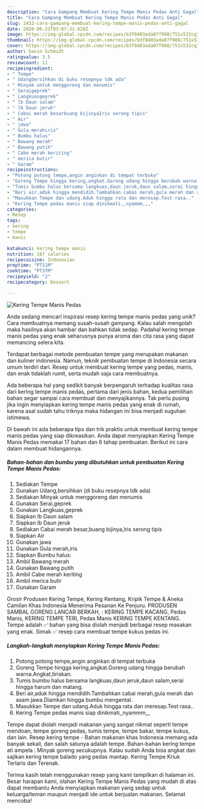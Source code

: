 ```yaml
---
description: "Cara Gampang Membuat Kering Tempe Manis Pedas Anti Gagal"
title: "Cara Gampang Membuat Kering Tempe Manis Pedas Anti Gagal"
slug: 2432-cara-gampang-membuat-kering-tempe-manis-pedas-anti-gagal
date: 2020-06-22T03:07:31.628Z
image: https://img-global.cpcdn.com/recipes/b3f8403ada07f988/751x532cq70/kering-tempe-manis-pedas-foto-resep-utama.jpg
thumbnail: https://img-global.cpcdn.com/recipes/b3f8403ada07f988/751x532cq70/kering-tempe-manis-pedas-foto-resep-utama.jpg
cover: https://img-global.cpcdn.com/recipes/b3f8403ada07f988/751x532cq70/kering-tempe-manis-pedas-foto-resep-utama.jpg
author: Gavin Schmidt
ratingvalue: 3.5
reviewcount: 11
recipeingredient:
- " Tempe"
- " Udangbersihkan di buku resepnya tdk ada"
- " Minyak untuk menggoreng dan menumis"
- " Seraigeprek"
- " Langkuasgeprek"
- " lb Daun salam"
- " lb Daun jeruk"
- " Cabai merah besarbuang bijinyaIris serong tipis"
- " Air"
- " jawa"
- " Gula merahiris"
- " Bumbu halus"
- " Bawang merah"
- " Bawang putih"
- " Cabe merah keriting"
- " merica butir"
- " Garam"
recipeinstructions:
- "Potong potong tempe,angin anginkan di tempat terbuka"
- "Goreng Tempe hingga kering,angkat.Goreng udang hingga berubah warna.Angkat,tiriskan."
- "Tumis bumbu halus bersama langkuas,daun jeruk,daun salam,serai hingga harum dan matang."
- "Beri air,aduk hingga mendidih.Tambahkan cabai merah,gula merah dan asam jawa.Diamkan hingga bumbu mengental."
- "Masukkan Tempe dan udang.Aduk hingga rata dan meresap.Test rasa.."
- "Kering Tempe pedas manis siap dinikmati,,nyammm,,,"
categories:
- Resep
tags:
- kering
- tempe
- manis

katakunci: kering tempe manis 
nutrition: 167 calories
recipecuisine: Indonesian
preptime: "PT11M"
cooktime: "PT37M"
recipeyield: "2"
recipecategory: Dessert

---
```



![Kering Tempe Manis Pedas](https://img-global.cpcdn.com/recipes/b3f8403ada07f988/751x532cq70/kering-tempe-manis-pedas-foto-resep-utama.jpg)

Anda sedang mencari inspirasi resep kering tempe manis pedas yang unik? Cara membuatnya memang susah-susah gampang. Kalau salah mengolah maka hasilnya akan hambar dan bahkan tidak sedap. Padahal kering tempe manis pedas yang enak seharusnya punya aroma dan cita rasa yang dapat memancing selera kita.

Terdapat berbagai metode pembuatan tempe yang merupakan makanan dan kuliner indonesia. Namun, teknik pembuatan tempe di Indonesia secara umum terdiri dari. Resep untuk membuat kering tempe yang pedas, manis, dan enak tidaklah rumit, serta mudah saja cara membuatnya.

Ada beberapa hal yang sedikit banyak berpengaruh terhadap kualitas rasa dari kering tempe manis pedas, pertama dari jenis bahan, kedua pemilihan bahan segar sampai cara membuat dan menyajikannya. Tak perlu pusing jika ingin menyiapkan kering tempe manis pedas yang enak di rumah, karena asal sudah tahu triknya maka hidangan ini bisa menjadi suguhan istimewa.


Di bawah ini ada beberapa tips dan trik praktis untuk membuat kering tempe manis pedas yang siap dikreasikan. Anda dapat menyiapkan Kering Tempe Manis Pedas memakai 17 bahan dan 6 tahap pembuatan. Berikut ini cara dalam membuat hidangannya.

<!--inarticleads1-->

##### Bahan-bahan dan bumbu yang dibutuhkan untuk pembuatan Kering Tempe Manis Pedas:

1. Sediakan  Tempe
1. Gunakan  Udang,bersihkan (di buku resepnya tdk ada)
1. Sediakan  Minyak untuk menggoreng dan menumis
1. Gunakan  Serai,geprek
1. Gunakan  Langkuas,geprek
1. Siapkan  lb Daun salam
1. Siapkan  lb Daun jeruk
1. Sediakan  Cabai merah besar,buang bijinya,Iris serong tipis
1. Siapkan  Air
1. Gunakan  jawa
1. Gunakan  Gula merah,iris
1. Siapkan  Bumbu halus:
1. Ambil  Bawang merah
1. Gunakan  Bawang putih
1. Ambil  Cabe merah keriting
1. Ambil  merica butir
1. Gunakan  Garam


Grosir Produsen Kering Tempe, Kering Kentang, Kripik Tempe &amp; Aneka Camilan Khas Indonesia Menerima Pesanan Ke Penjuru. PRODUSEN SAMBAL GORENG LANCAR BERKAH, : KERING TEMPE KACANG, Pedas Manis, KERING TEMPE TERI, Pedas Manis KERING TEMPE KENTANG. Tempe adalah ✅ bahan yang bisa diolah menjadi berbagai resep masakan yang enak. Simak ✅ resep cara membuat tempe kukus pedas ini. 

<!--inarticleads2-->

##### Langkah-langkah menyiapkan Kering Tempe Manis Pedas:

1. Potong potong tempe,angin anginkan di tempat terbuka
1. Goreng Tempe hingga kering,angkat.Goreng udang hingga berubah warna.Angkat,tiriskan.
1. Tumis bumbu halus bersama langkuas,daun jeruk,daun salam,serai hingga harum dan matang.
1. Beri air,aduk hingga mendidih.Tambahkan cabai merah,gula merah dan asam jawa.Diamkan hingga bumbu mengental.
1. Masukkan Tempe dan udang.Aduk hingga rata dan meresap.Test rasa..
1. Kering Tempe pedas manis siap dinikmati,,nyammm,,,


Tempe dapat diolah menjadi makanan yang sangat nikmat seperti tempe mendoan, tempe goreng pedas, tumis tempe, tempe bakar, tempe kukus, dan lain. Resep kering tempe - Bahan makanan khas Indonesia memang ada banyak sekali, dan salah satunya adalah tempe. Bahan-bahan kering tempe ati ampela : Minyak goreng secukupnya. Kalau sudah Anda bisa angkat dan sajikan kering tempe balado yang pedas mantap. Kering Tempe Kriuk Terlaris dan Terenak. 

Terima kasih telah menggunakan resep yang kami tampilkan di halaman ini. Besar harapan kami, olahan Kering Tempe Manis Pedas yang mudah di atas dapat membantu Anda menyiapkan makanan yang sedap untuk keluarga/teman maupun menjadi ide untuk berjualan makanan. Selamat mencoba!
